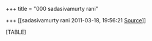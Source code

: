 +++
title = "000 sadasivamurty rani"

+++
[[sadasivamurty rani	2011-03-18, 19:56:21 [Source](https://groups.google.com/g/bvparishat/c/hQEtDrddeCA)]]



[TABLE]

  

